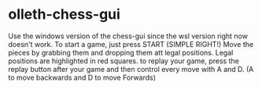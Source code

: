 # olleth-chess-gui
Use the windows version of the chess-gui since the wsl version right now doesn't work.
To start a game, just press START (SIMPLE RIGHT!)
Move the pieces by grabbing them and dropping them att legal positions. Legal positions are highlighted in red squares.
to replay your game, press the replay button after your game and then control every move with A and D. (A to move backwards and D to move Forwards)
